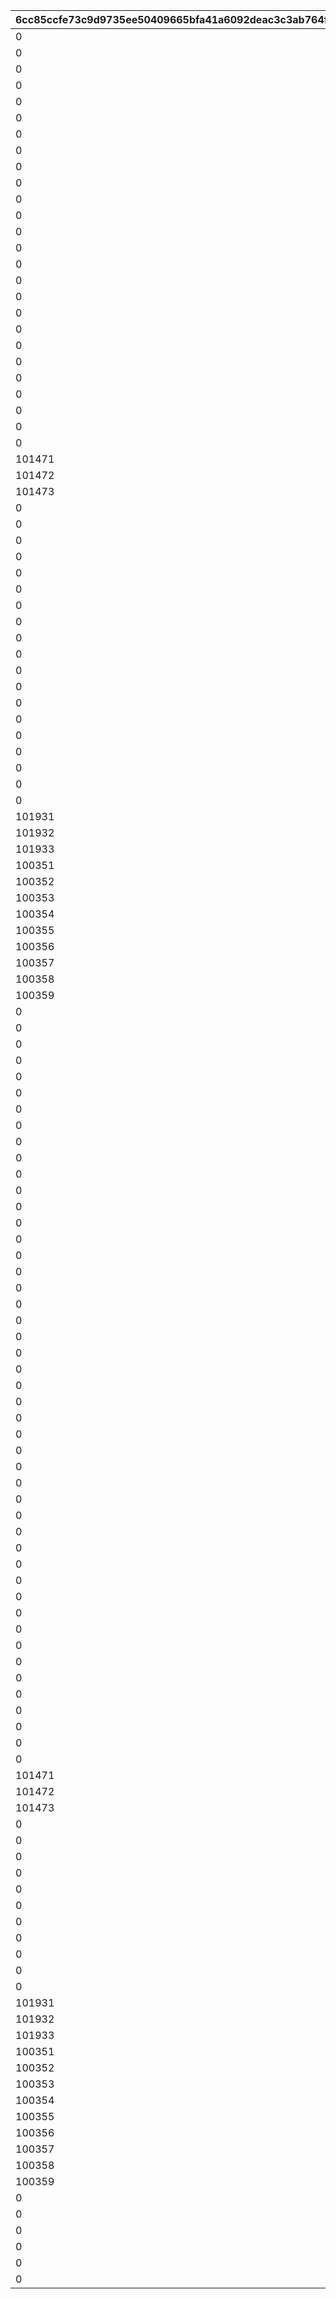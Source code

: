 |6cc85ccfe73c9d9735ee50409665bfa41a6092deac3c3ab764f53c7dc7227afd|9cabf66bcd9de8a4b9867849fd3b6bdbb4f88efa9b02706d5cbd889ddce88ef9|68d35669511f49aced9f91851db15d6ac6543e05e8ccc7016581778696e28244|f2d510dddc76eeeedb6276196e153a9c19177a03931949b82bbb2104cda1b315|ccc6f4d177edcb89d1169b3dd85e9d8191bfe2b39f7104d531b2a54ec64da7e4|2538d9d503a7827f50139f1a2b6219a81f43d570c7578e1f0b010fe65861099f|
| --- | --- | --- | --- | --- | --- |
|0|10008001|1|10008|10008103|1|
|0|10008002|2|10008|10008104|1|
|0|10008003|3|10008|10008105|1|
|0|10008004|4|10008|10008107|1|
|0|10008005|5|10008|10008111|1|
|0|10008006|201|10008|0|2|
|0|10008201|101|10008|10008105|201|
|0|10008202|102|10008|10008107|201|
|0|10008203|103|10008|10008111|201|
|0|10008204|111|10008|10008115|202|
|0|10008301|105601|10008|0|101|
|0|10008302|100901|10008|10008103|101|
|0|10008303|101301|10008|10008104|101|
|0|10008304|105601|10008|10008105|101|
|0|10008305|101301|10008|10008107|101|
|0|10008306|100901|10008|10008111|101|
|0|10008307|105601|10008|0|102|
|0|10010001|201|10010|0|2|
|0|10010002|2|10010|10010112|1|
|0|10010003|3|10010|10010115|1|
|0|10010004|4|10010|10010103|1|
|0|10010005|5|10010|10010105|1|
|0|10010006|6|10010|10010107|1|
|0|10010007|7|10010|10010109|1|
|0|10010201|101|10010|10010112|211|
|0|10010202|0|10010|10010115|211|
|101471|10010501|101461|10010|10010110|501|
|101472|10010502|101462|10010|10010110|501|
|101473|10010503|101463|10010|10010110|501|
|0|10010531|211|10010|1001004|3|
|0|10012001|1|10012|1001201|4|
|0|10012002|2|10012|1001202|4|
|0|10012003|3|10012|1001203|4|
|0|10012004|4|10012|1001204|4|
|0|10012301|101|10012|1001201|5|
|0|10012302|101|10012|1001202|5|
|0|10012303|101|10012|1001203|5|
|0|10012401|501|10012|0|6|
|0|10012531|211|10012|1001204|3|
|0|10013531|211|10013|1001304|3|
|0|10015531|211|10015|1001504|3|
|0|10017001|1|10017|10017102|1|
|0|10017002|2|10017|10017108|1|
|0|10017003|3|10017|10017115|1|
|0|10017301|105801|10017|0|101|
|0|10017302|109901|10017|10017102|101|
|0|10017303|109901|10017|0|102|
|0|10017531|211|10017|1001704|3|
|101931|10021001|101921|10021|10021112|501|
|101932|10021002|101922|10021|10021112|501|
|101933|10021003|101923|10021|10021112|501|
|100351|10021004|100011|10021|10021112|501|
|100352|10021005|100012|10021|10021112|501|
|100353|10021006|100013|10021|10021112|501|
|100354|10021007|100014|10021|10021112|501|
|100355|10021008|100015|10021|10021112|501|
|100356|10021009|100016|10021|10021112|501|
|100357|10021010|100017|10021|10021112|501|
|100358|10021011|100018|10021|10021112|501|
|100359|10021012|100019|10021|10021112|501|
|0|10039531|211|10039|1003904|3|
|0|10053001|1|10053|10053102|1|
|0|10053002|2|10053|10053108|1|
|0|10053003|3|10053|10053115|1|
|0|10053301|105801|10053|0|101|
|0|10053302|109901|10053|10053102|101|
|0|10053303|109901|10053|0|102|
|0|10053531|211|10053|1005304|3|
|0|10084001|1|10084|10084102|1|
|0|10084002|2|10084|10084112|1|
|0|10084003|3|10084|10084115|1|
|0|10085001|1|10085|10085102|1|
|0|10085002|2|10085|10085108|1|
|0|10085003|3|10085|10085115|1|
|0|10112001|1|10112|10112102|1|
|0|10112002|2|10112|10112112|1|
|0|10112003|3|10112|10112115|1|
|0|10113001|1|10113|10113102|1|
|0|10113002|2|10113|10113108|1|
|0|10113003|3|10113|10113115|1|
|0|20008001|1|20008|20008103|1|
|0|20008002|2|20008|20008104|1|
|0|20008003|3|20008|20008105|1|
|0|20008004|4|20008|20008107|1|
|0|20008005|5|20008|20008111|1|
|0|20008006|201|20008|0|2|
|0|20008201|101|20008|20008105|201|
|0|20008202|102|20008|20008107|201|
|0|20008203|103|20008|20008111|201|
|0|20008204|111|20008|20008115|202|
|0|20008301|105601|20008|0|101|
|0|20008302|100901|20008|20008103|101|
|0|20008303|101301|20008|20008104|101|
|0|20008304|105601|20008|20008105|101|
|0|20008305|101301|20008|20008107|101|
|0|20008306|100901|20008|20008111|101|
|0|20008307|105601|20008|0|102|
|0|20010001|201|20010|0|2|
|0|20010002|1|20010|20010110|1|
|0|20010003|2|20010|20010112|1|
|0|20010004|3|20010|20010115|1|
|0|20010005|4|20010|20010103|1|
|0|20010006|5|20010|20010105|1|
|0|20010007|6|20010|20010107|1|
|0|20010008|7|20010|20010109|1|
|0|20010201|101|20010|20010112|211|
|0|20010202|0|20010|20010115|211|
|101471|20010501|101461|20010|20010110|501|
|101472|20010502|101462|20010|20010110|501|
|101473|20010503|101463|20010|20010110|501|
|0|20010531|211|20010|2001004|3|
|0|20012001|1|20012|2001201|4|
|0|20012002|2|20012|2001202|4|
|0|20012003|3|20012|2001203|4|
|0|20012004|4|20012|2001204|4|
|0|20012301|101|20012|2001201|5|
|0|20012302|101|20012|2001202|5|
|0|20012303|101|20012|2001203|5|
|0|20012401|501|20012|0|6|
|0|20012531|211|20012|2001204|3|
|0|20014531|211|20014|2001404|3|
|101931|20016001|101921|20016|20016112|501|
|101932|20016002|101922|20016|20016112|501|
|101933|20016003|101923|20016|20016112|501|
|100351|20016004|100011|20016|20016112|501|
|100352|20016005|100012|20016|20016112|501|
|100353|20016006|100013|20016|20016112|501|
|100354|20016007|100014|20016|20016112|501|
|100355|20016008|100015|20016|20016112|501|
|100356|20016009|100016|20016|20016112|501|
|100357|20016010|100017|20016|20016112|501|
|100358|20016011|100018|20016|20016112|501|
|100359|20016012|100019|20016|20016112|501|
|0|20046001|1|20046|20046102|1|
|0|20046002|2|20046|20046112|1|
|0|20046003|3|20046|20046115|1|
|0|20047001|1|20047|20047102|1|
|0|20047002|2|20047|20047108|1|
|0|20047003|3|20047|20047115|1|